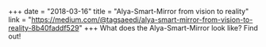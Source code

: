 +++
date = "2018-03-16"
title = "Alya-Smart-Mirror from vision to reality"
link = "https://medium.com/@tagsaeedi/alya-smart-mirror-from-vision-to-reality-8b40faddf529"
+++
What does the Alya-Smart-Mirror look like? Find out!